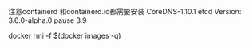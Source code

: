 注意containerd 和containerd.io都需要安装
CoreDNS-1.10.1
etcd Version: 3.6.0-alpha.0
pause 3.9

docker rmi -f $(docker images -q)